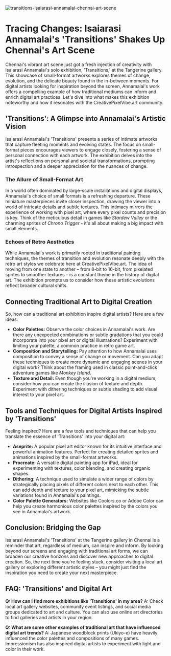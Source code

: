 ![transitions-isaiarasi-annamalai-chennai-art-scene](https://images.pexels.com/photos/11822308/pexels-photo-11822308.jpeg?auto=compress&cs=tinysrgb&fit=crop&h=627&w=1200)

# Tracing Changes: Isaiarasi Annamalai's 'Transitions' Shakes Up Chennai's Art Scene

Chennai's vibrant art scene just got a fresh injection of creativity with Isaiarasi Annamalai's solo exhibition, 'Transitions,' at the Tangerine gallery. This showcase of small-format artworks explores themes of change, evolution, and the delicate beauty found in the in-between moments. For digital artists looking for inspiration beyond the screen, Annamalai's work offers a compelling example of how traditional mediums can inform and enrich digital art practices. Let's dive into what makes this exhibition noteworthy and how it resonates with the CreativePixelVibe.art community.

## 'Transitions': A Glimpse into Annamalai's Artistic Vision

Isaiarasi Annamalai's 'Transitions' presents a series of intimate artworks that capture fleeting moments and evolving states. The focus on small-format pieces encourages viewers to engage closely, fostering a sense of personal connection with each artwork. The exhibition delves into the artist's reflections on personal and societal transformations, prompting introspection and a deeper appreciation for the nuances of change.

### The Allure of Small-Format Art

In a world often dominated by large-scale installations and digital displays, Annamalai's choice of small formats is a refreshing departure. These miniature masterpieces invite closer inspection, drawing the viewer into a world of intricate details and subtle textures. This intimacy mirrors the experience of working with pixel art, where every pixel counts and precision is key. Think of the meticulous detail in games like *Stardew Valley* or the charming sprites of *Chrono Trigger* - it's all about making a big impact with small elements.

### Echoes of Retro Aesthetics

While Annamalai's work is primarily rooted in traditional painting techniques, the themes of transition and evolution resonate deeply with the retro art styles we celebrate here at CreativePixelVibe.art. The idea of moving from one state to another – from 8-bit to 16-bit, from pixelated sprites to smoother textures – is a constant theme in the history of digital art. The exhibition prompts us to consider how these artistic evolutions reflect broader cultural shifts.

## Connecting Traditional Art to Digital Creation

So, how can a traditional art exhibition inspire digital artists? Here are a few ideas:

*   **Color Palettes:** Observe the color choices in Annamalai's work. Are there any unexpected combinations or subtle gradations that you could incorporate into your pixel art or digital illustrations? Experiment with limiting your palette, a common practice in retro game art.
*   **Composition and Storytelling:** Pay attention to how Annamalai uses composition to convey a sense of change or movement. Can you adapt these techniques to create more dynamic and engaging scenes in your digital work? Think about the framing used in classic point-and-click adventure games like *Monkey Island*.
*   **Texture and Detail:** Even though you're working in a digital medium, consider how you can create the illusion of texture and depth. Experiment with dithering techniques or subtle shading to add visual interest to your pixel art.

## Tools and Techniques for Digital Artists Inspired by 'Transitions'

Feeling inspired? Here are a few tools and techniques that can help you translate the essence of 'Transitions' into your digital art:

*   **Aseprite:** A popular pixel art editor known for its intuitive interface and powerful animation features. Perfect for creating detailed sprites and animations inspired by the small-format artworks.
*   **Procreate:** A versatile digital painting app for iPad, ideal for experimenting with textures, color blending, and creating organic shapes.
*   **Dithering:** A technique used to simulate a wider range of colors by strategically placing pixels of different colors next to each other. This can add depth and texture to your pixel art, mimicking the subtle variations found in Annamalai's paintings.
*   **Color Palette Generators:** Websites like Coolors.co or Adobe Color can help you create harmonious color palettes inspired by the colors you see in Annamalai's artwork.

## Conclusion: Bridging the Gap

Isaiarasi Annamalai's 'Transitions' at the Tangerine gallery in Chennai is a reminder that art, regardless of medium, can inspire and inform. By looking beyond our screens and engaging with traditional art forms, we can broaden our creative horizons and discover new approaches to digital creation. So, the next time you're feeling stuck, consider visiting a local art gallery or exploring different artistic styles – you might just find the inspiration you need to create your next masterpiece.

## FAQ: 'Transitions' and Digital Art

**Q: How can I find more exhibitions like 'Transitions' in my area?**
A: Check local art gallery websites, community event listings, and social media groups dedicated to art and culture. You can also use online art directories to find galleries and artists in your region.

**Q: What are some other examples of traditional art that have influenced digital art trends?**
A: Japanese woodblock prints (Ukiyo-e) have heavily influenced the color palettes and compositions of many games. Impressionism has also inspired digital artists to experiment with light and color in their work.
